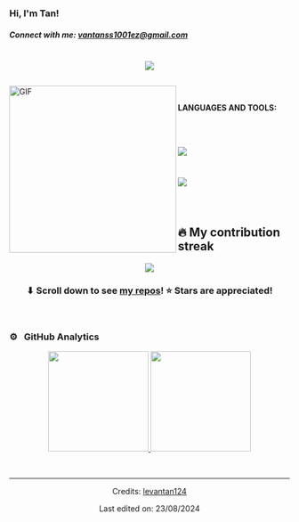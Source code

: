 ### Hi, I'm Tan!

##### Connect with me: vantanss1001ez@gmail.com


<h1 align="center">
  <p align="center">
	<a href="https://github.com/Bouaskaoun">
		<img src="https://readme-typing-svg.herokuapp.com?lines=Computer+Science+Student;Le+Van+Tan;Freelancer&center=true&width=420&height=55">
	</a>
</p>
</h1>

<a target="_blank"><img align="left" height="300" width="300" alt="GIF" src="https://github.com/JayantGoel001/JayantGoel001/blob/master/GIF/github.gif"></a>
<br/>


**LANGUAGES AND TOOLS:**  


<br/>
<br/>
<p align="lef">
  <a href="https://skillicons.dev">
    <img src="https://skillicons.dev/icons?i=py,django,flask,react,c,cpp,cs,js,tailwind,html,css,jquery,r,nodejs" />
  </a>
</p>

#
<p align="lef">
  <a href="https://skillicons.dev">
    <img src="https://skillicons.dev/icons?i=github,git,pycharm,postman,visualstudio,vscode,mysql,figma,sublime," />
  </a>
</p>


<br/>

#
## 🔥 My contribution streak

<p align="center">
  <a href="https://github.com/levantan124/github-readme-streak-stats">
    <img src="https://github-readme-streak-stats.herokuapp.com/?user=levantan124#version3"/>
  </a>
</p>

<h3 align="center">⬇ Scroll down to see <a href="https://github.com/levantan124?tab=repositories">my repos</a>! ⭐ Stars are appreciated!</h3>




<br/>

### ⚙️ &nbsp; GitHub Analytics

<p align="center">
<a href="https://github.com/levantan124">
  <img height="180em" src="https://github-readme-stats-eight-theta.vercel.app/api?username=levantan124&show_icons=true&theme=vue-light&include_all_commits=true&count_private=true" />
  <img height="180em" src="https://github-readme-stats-eight-theta.vercel.app/api/top-langs/?username=levantan124&layout=compact&exclude_lang=java+r&theme=vue-light" />
</a>
</p>



<div align="center">


<br/>


------
Credits: [levantan124](https://github.com/levantan124)

Last edited on: 23/08/2024

